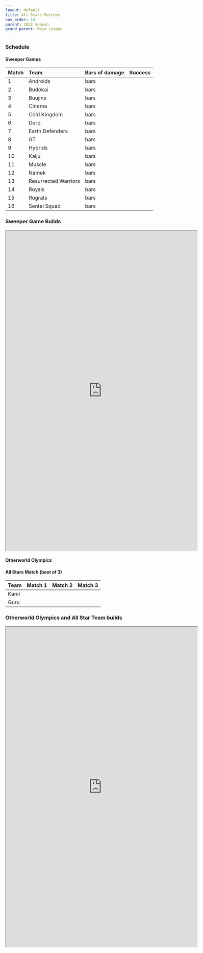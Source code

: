 ```yaml
---
layout: default
title: All Stars Matches
nav_order: 14
parent: 2022 Season
grand_parent: Main League
---
```

### Schedule

#### Sweeper Games

| Match | Team                 | Bars of damage | Success |
|:------|:---------------------|:---------------|:--------|
| 1     | Androids             | bars           |         |
| 2     | Budokai              | bars           |         |
| 3     | Buujins              | bars           |         |
| 4     | Cinema               | bars           |         |
| 5     | Cold Kingdom         | bars           |         |  
| 6     | Derp                 | bars           |         | 
| 7     | Earth Defenders      | bars           |         | 
| 8     | GT                   | bars           |         |
| 9     | Hybrids              | bars           |         |
| 10    | Kaiju                | bars           |         |
| 11    | Muscle               | bars           |         | 
| 12    | Namek                | bars           |         |
| 13    | Resurrected Warriors | bars           |         |
| 14    | Royals               | bars           |         | 
| 15    | Rugrats              | bars           |         | 
| 16    | Sentai Squad         | bars           |         |


### Sweeper Game Builds 
<iframe width=600 height=1000 scrolling="yes" src="https://docs.google.com/document/d/e/2PACX-1vTSMDfqbb6daOV9KAO97Ke5lj2O8OJat2-pVkZiQoG2J3KBb68yJurF7vuLg2kBGUui9Q9YO_csgtDI/pub?embedded=true"></iframe>


#### Otherworld Olympics



#### All Stars Match (best of 3)

| Team | Match 1 | Match 2 | Match 3 |
|:-----|:--------|:--------|:--------|
| Kami |         |         |         |
| Guru |         |         |         |




### Otherworld Olympics and All Star Team builds 

<iframe width=600 height=1000 scrolling="yes" src="https://docs.google.com/document/d/e/2PACX-1vQ5gRAX8MN5eji8piQTXpF3XX_av7y2r2tNXCdPrDLkUEi0UPzeD4EwczX6BUKvR4wZyA8Seddp4DNU/pub?embedded=true"></iframe>
